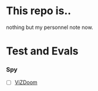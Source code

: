 # This repo is..
nothing but my personnel note now.
# Test and Evals
  ### Spy
  
  -[ ] [ViZDoom](https://github.com/mwydmuch/ViZDoom) 

